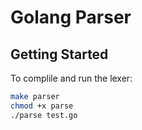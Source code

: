 # Golang Parser

## Getting Started

To complile and run the lexer:

```bash
make parser
chmod +x parse
./parse test.go
```
